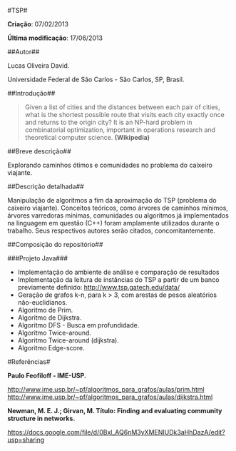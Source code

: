 #TSP#

**Criação**: 07/02/2013

**Última modificação**: 17/06/2013

##Autor##

Lucas Oliveira David.

Universidade Federal de São Carlos - São Carlos, SP, Brasil.

##Introdução##

>Given a list of cities and the distances between each pair of cities, what is the shortest possible route that visits each city exactly once and returns to the origin city? It is an NP-hard problem in combinatorial optimization, important in operations research and theoretical computer science.
**(Wikipedia)**

##Breve descrição##

Explorando caminhos ótimos e comunidades no problema do caixeiro viajante.

##Descrição detalhada##

Manipulação de algoritmos a fim da aproximação do TSP (problema do caixeiro viajante). Conceitos teóricos, como árvores de caminhos mínimos, árvores varredoras mínimas, comunidades ou algoritmos já implementados na linguagem em questão (C++) foram amplamente utilizados durante o trabalho. Seus respectivos autores serão citados, concomitantemente.

##Composição do repositório##

###Projeto Java###
* Implementação do ambiente de análise e comparação de resultados
* Implementação da leitura de instâncias do TSP a partir de um banco previamente definido: <http://www.tsp.gatech.edu/data/>
* Geração de grafos k-n, para k > 3, com arestas de pesos aleatórios não-euclidianos.
* Algoritmo de Prim.
* Algoritmo de Dijkstra.
* Algoritmo DFS - Busca em profundidade.
* Algoritmo Twice-around.
* Algoritmo Twice-around (dijkstra).
* Algoritmo Edge-score.

#Referências#

**Paulo Feofiloff - IME-USP.**

<http://www.ime.usp.br/~pf/algoritmos_para_grafos/aulas/prim.html>
<http://www.ime.usp.br/~pf/algoritmos_para_grafos/aulas/dijkstra.html>

**Newman, M. E. J.; Girvan, M. Título: Finding and evaluating community structure in networks.**

<https://docs.google.com/file/d/0Bxl_AQ6nM3yXMENIUDk3aHhDazA/edit?usp=sharing>
